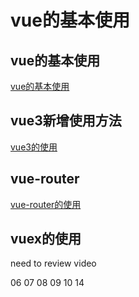 # vue的基本使用

## vue的基本使用

[vue的基本使用](./vue基本知识点)

## vue3新增使用方法

[vue3的使用](./vue3的使用)

## vue-router

[vue-router的使用](./04vue-router)

## vuex的使用



need to review video

06 07 08 09 10 14
